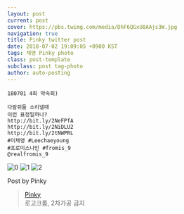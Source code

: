 ```yaml
---
layout: post
current: post
cover: https://pbs.twimg.com/media/DhF6QGxU8AAjs3W.jpg
navigation: true
title: Pinky twitter post
date: 2018-07-02 19:09:05 +0900 KST
tags: 채영 Pinky photo
class: post-template
subclass: post tag-photo
author: auto-posting
---
```


```  
180701 4회 약속회)  
  
다람쥐들 소리낼때  
이런 표정일까나?   
http://bit.ly/2NeFPfA   
http://bit.ly/2NiDLU2   
http://bit.ly/2tNWPRL   
#이채영 #Leechaeyoung  
#프로미스나인 #fromis_9  
@realfromis_9  

```

![0](https://pbs.twimg.com/media/DhF6PMkUYAMv4fL.jpg)
![1](https://pbs.twimg.com/media/DhF6PodUEAAMSzJ.jpg)
![2](https://pbs.twimg.com/media/DhF6QGxU8AAjs3W.jpg)


Post by Pinky

> [Pinky](https://twitter.com/pinkypic7)  
  로고크롭, 2차가공 금지